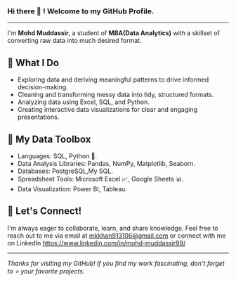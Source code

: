 ### Hi there 👋 ! Welcome to my GitHub Profile.
---
I'm **Mohd Muddassir**, a student of **MBA(Data Analytics)** with a skillset of converting raw data into much desired format.

## 🔭 What I Do

- Exploring data and deriving meaningful patterns to drive informed decision-making.
- Cleaning and transforming messy data into tidy, structured formats.
- Analyzing data using Excel, SQL, and Python.
- Creating interactive data visualizations for clear and engaging presentations.

## 🌱 My Data Toolbox

- Languages: SQL, Python 🐍.
- Data Analysis Libraries: Pandas, NumPy, Matplotlib, Seaborn.
- Databases: PostgreSQL,My SQL.
- Spreadsheet Tools: Microsoft Excel 📈, Google Sheets 📊.
- Data Visualization: Power BI, Tableau.

## 📧 Let's Connect!

I'm always eager to collaborate, learn, and share knowledge. Feel free to reach out to me via email at mkkhan913106@gmail.com or connect with me on LinkedIn https://www.linkedin.com/in/mohd-muddassir99/

---
_Thanks for visiting my GitHub! If you find my work fascinating, don't forget to ⭐️ your favorite projects._


<!--
**mohd-muddassir99/mohd-muddassir99** is a ✨ _special_ ✨ repository because its `README.md` (this file) appears on your GitHub profile.

Here are some ideas to get you started:

- 🔭 I’m currently working on ...
- 🌱 I’m currently learning ...
- 👯 I’m looking to collaborate on ...
- 🤔 I’m looking for help with ...
- 💬 Ask me about ...
- 📫 How to reach me: ...
- 😄 Pronouns: ...
- ⚡ Fun fact: ...
-->
